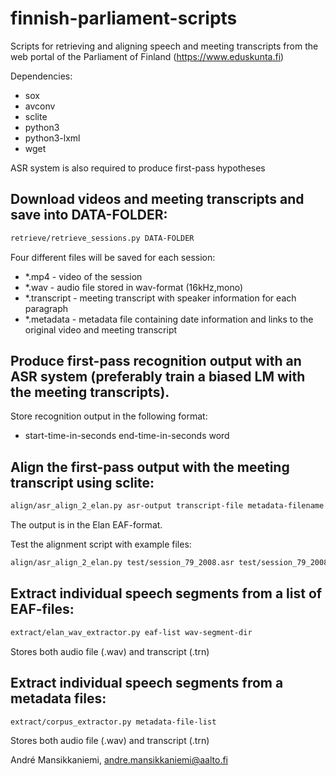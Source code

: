 # finnish-parliament-scripts
Scripts for retrieving and aligning speech and meeting transcripts from the web portal of the Parliament of Finland (https://www.eduskunta.fi)

Dependencies:
- sox
- avconv
- sclite
- python3
- python3-lxml
- wget

ASR system is also required to produce first-pass hypotheses

Download videos and meeting transcripts and save into DATA-FOLDER:
-------------------------
```bash
retrieve/retrieve_sessions.py DATA-FOLDER
```

Four different files will be saved for each session:
- *.mp4 - video of the session
- *.wav - audio file stored in wav-format (16kHz,mono)
- *.transcript - meeting transcript with speaker information for each paragraph
- *.metadata - metadata file containing date information and links to the original video and meeting transcript

Produce first-pass recognition output with an ASR system (preferably train a biased LM with the meeting transcripts).
-------------------------
Store recognition output in the following format:
- start-time-in-seconds end-time-in-seconds word

Align the first-pass output with the meeting transcript using sclite:
-------------------------
```bash
align/asr_align_2_elan.py asr-output transcript-file metadata-filename elan-filename
```

The output is in the Elan EAF-format.

Test the alignment script with example files:
```bash
align/asr_align_2_elan.py test/session_79_2008.asr test/session_79_2008.transcript test/session_79_2008.metadata test/session_79_2008.eaf
```

Extract individual speech segments from a list of EAF-files:
-------------------------
```bash
extract/elan_wav_extractor.py eaf-list wav-segment-dir
```

Stores both audio file (.wav) and transcript (.trn)


Extract individual speech segments from a metadata files:
-------------------------
```bash
extract/corpus_extractor.py metadata-file-list 
```

Stores both audio file (.wav) and transcript (.trn)

André Mansikkaniemi, andre.mansikkaniemi@aalto.fi
